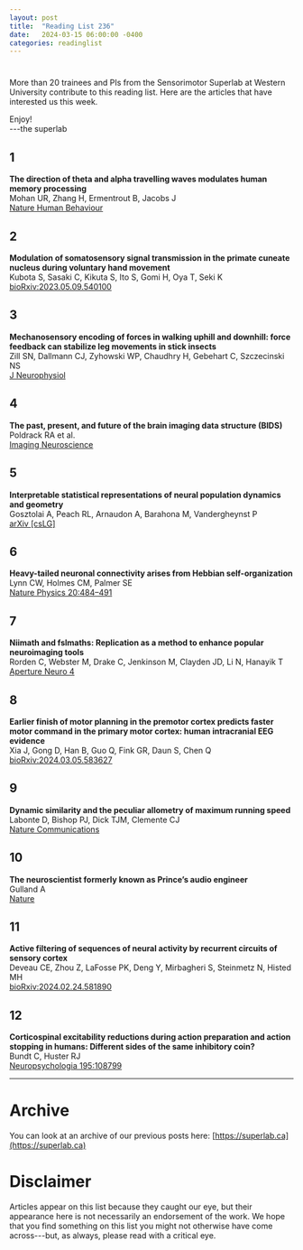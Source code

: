 ```yaml
---
layout: post
title:  "Reading List 236"
date:   2024-03-15 06:00:00 -0400
categories: readinglist
---
```


# 

More than 20 trainees and PIs from the Sensorimotor Superlab at Western University contribute to this reading list. Here are the articles that have interested us this week.

Enjoy!  
---the superlab 


## 1
**The direction of theta and alpha travelling waves modulates human memory processing**  
Mohan UR, Zhang H, Ermentrout B, Jacobs J  
[Nature Human Behaviour](https://www.nature.com/articles/s41562-024-01838-3)

## 2
**Modulation of somatosensory signal transmission in the primate cuneate nucleus during voluntary hand movement**  
Kubota S, Sasaki C, Kikuta S, Ito S, Gomi H, Oya T, Seki K  
[bioRxiv:2023.05.09.540100](https://www.biorxiv.org/content/10.1101/2023.05.09.540100v1)

## 3
**Mechanosensory encoding of forces in walking uphill and downhill: force feedback can stabilize leg movements in stick insects**  
Zill SN, Dallmann CJ, Zyhowski WP, Chaudhry H, Gebehart C, Szczecinski NS  
[J Neurophysiol](https://journals.physiology.org/doi/10.1152/jn.00414.2023)

## 4
**The past, present, and future of the brain imaging data structure (BIDS)**  
Poldrack RA et al.  
[Imaging Neuroscience](https://direct.mit.edu/imag/article-pdf/doi/10.1162/imag_a_00103/2345950/imag_a_00103.pdf)

## 5
**Interpretable statistical representations of neural population dynamics and geometry**  
Gosztolai A, Peach RL, Arnaudon A, Barahona M, Vandergheynst P  
[arXiv [csLG]](https://arxiv.org/abs/2304.03376)

## 6
**Heavy-tailed neuronal connectivity arises from Hebbian self-organization**  
Lynn CW, Holmes CM, Palmer SE  
[Nature Physics 20:484–491](https://www.nature.com/articles/s41567-023-02332-9)

## 7
**Niimath and fslmaths: Replication as a method to enhance popular neuroimaging tools**  
Rorden C, Webster M, Drake C, Jenkinson M, Clayden JD, Li N, Hanayik T  
[Aperture Neuro 4](https://apertureneuro.org/article/94384-niimath-and-fslmaths-replication-as-a-method-to-enhance-popular-neuroimaging-tools)

## 8
**Earlier finish of motor planning in the premotor cortex predicts faster motor command in the primary motor cortex: human intracranial EEG evidence**  
Xia J, Gong D, Han B, Guo Q, Fink GR, Daun S, Chen Q  
[bioRxiv:2024.03.05.583627](https://www.biorxiv.org/content/10.1101/2024.03.05.583627v1.abstract)

## 9
**Dynamic similarity and the peculiar allometry of maximum running speed**  
Labonte D, Bishop PJ, Dick TJM, Clemente CJ  
[Nature Communications](https://www.nature.com/articles/s41467-024-46269-w)

## 10
**The neuroscientist formerly known as Prince’s audio engineer**  
Gulland A  
[Nature](https://dx.doi.org/10.1038/d41586-024-00791-5)

## 11
**Active filtering of sequences of neural activity by recurrent circuits of sensory cortex**  
Deveau CE, Zhou Z, LaFosse PK, Deng Y, Mirbagheri S, Steinmetz N, Histed MH  
[bioRxiv:2024.02.24.581890](https://www.biorxiv.org/content/10.1101/2024.02.24.581890v1.abstract)

## 12
**Corticospinal excitability reductions during action preparation and action stopping in humans: Different sides of the same inhibitory coin?**  
Bundt C, Huster RJ  
[Neuropsychologia 195:108799](https://dx.doi.org/10.1016/j.neuropsychologia.2024.108799)

---
# Archive
You can look at an archive of our previous posts here: [https://superlab.ca](https://superlab.ca)


# Disclaimer
Articles appear on this list because they caught our eye, but their appearance here is not necessarily an endorsement of the work. We hope that you find something on this list you might not otherwise have come across---but, as always, please read with a critical eye. 
 